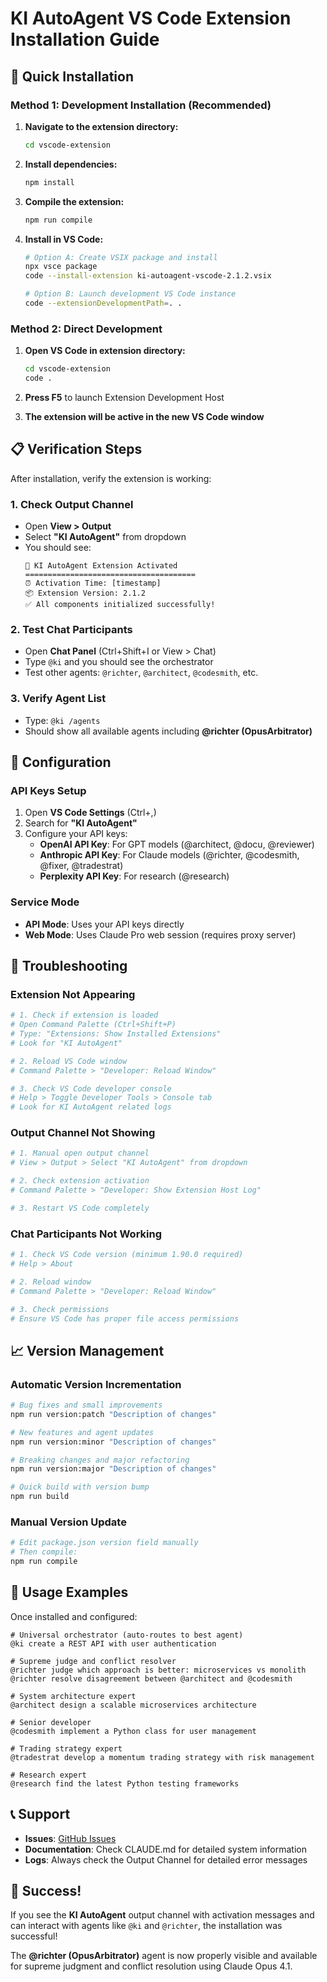 # KI AutoAgent VS Code Extension Installation Guide

## 🚀 Quick Installation

### Method 1: Development Installation (Recommended)

1. **Navigate to the extension directory:**
   ```bash
   cd vscode-extension
   ```

2. **Install dependencies:**
   ```bash
   npm install
   ```

3. **Compile the extension:**
   ```bash
   npm run compile
   ```

4. **Install in VS Code:**
   ```bash
   # Option A: Create VSIX package and install
   npx vsce package
   code --install-extension ki-autoagent-vscode-2.1.2.vsix

   # Option B: Launch development VS Code instance
   code --extensionDevelopmentPath=. .
   ```

### Method 2: Direct Development

1. **Open VS Code in extension directory:**
   ```bash
   cd vscode-extension
   code .
   ```

2. **Press F5** to launch Extension Development Host

3. **The extension will be active in the new VS Code window**

## 📋 Verification Steps

After installation, verify the extension is working:

### 1. Check Output Channel
- Open **View > Output**
- Select **"KI AutoAgent"** from dropdown
- You should see:
  ```
  🤖 KI AutoAgent Extension Activated
  ======================================
  ⏰ Activation Time: [timestamp]
  📦 Extension Version: 2.1.2
  ✅ All components initialized successfully!
  ```

### 2. Test Chat Participants
- Open **Chat Panel** (Ctrl+Shift+I or View > Chat)
- Type `@ki` and you should see the orchestrator
- Test other agents: `@richter`, `@architect`, `@codesmith`, etc.

### 3. Verify Agent List
- Type: `@ki /agents`
- Should show all available agents including **@richter (OpusArbitrator)**

## 🔧 Configuration

### API Keys Setup
1. Open **VS Code Settings** (Ctrl+,)
2. Search for **"KI AutoAgent"**
3. Configure your API keys:
   - **OpenAI API Key**: For GPT models (@architect, @docu, @reviewer)
   - **Anthropic API Key**: For Claude models (@richter, @codesmith, @fixer, @tradestrat)
   - **Perplexity API Key**: For research (@research)

### Service Mode
- **API Mode**: Uses your API keys directly
- **Web Mode**: Uses Claude Pro web session (requires proxy server)

## 🐛 Troubleshooting

### Extension Not Appearing
```bash
# 1. Check if extension is loaded
# Open Command Palette (Ctrl+Shift+P)
# Type: "Extensions: Show Installed Extensions"
# Look for "KI AutoAgent"

# 2. Reload VS Code window
# Command Palette > "Developer: Reload Window"

# 3. Check VS Code developer console
# Help > Toggle Developer Tools > Console tab
# Look for KI AutoAgent related logs
```

### Output Channel Not Showing
```bash
# 1. Manual open output channel
# View > Output > Select "KI AutoAgent" from dropdown

# 2. Check extension activation
# Command Palette > "Developer: Show Extension Host Log"

# 3. Restart VS Code completely
```

### Chat Participants Not Working
```bash
# 1. Check VS Code version (minimum 1.90.0 required)
# Help > About

# 2. Reload window
# Command Palette > "Developer: Reload Window"

# 3. Check permissions
# Ensure VS Code has proper file access permissions
```

## 📈 Version Management

### Automatic Version Incrementation
```bash
# Bug fixes and small improvements
npm run version:patch "Description of changes"

# New features and agent updates  
npm run version:minor "Description of changes"

# Breaking changes and major refactoring
npm run version:major "Description of changes"

# Quick build with version bump
npm run build
```

### Manual Version Update
```bash
# Edit package.json version field manually
# Then compile:
npm run compile
```

## 🎯 Usage Examples

Once installed and configured:

```
# Universal orchestrator (auto-routes to best agent)
@ki create a REST API with user authentication

# Supreme judge and conflict resolver
@richter judge which approach is better: microservices vs monolith
@richter resolve disagreement between @architect and @codesmith

# System architecture expert
@architect design a scalable microservices architecture

# Senior developer
@codesmith implement a Python class for user management

# Trading strategy expert  
@tradestrat develop a momentum trading strategy with risk management

# Research expert
@research find the latest Python testing frameworks
```

## 📞 Support

- **Issues**: [GitHub Issues](https://github.com/dominikfoert/KI_AutoAgent/issues)
- **Documentation**: Check CLAUDE.md for detailed system information
- **Logs**: Always check the Output Channel for detailed error messages

## 🎉 Success!

If you see the **KI AutoAgent** output channel with activation messages and can interact with agents like `@ki` and `@richter`, the installation was successful!

The **@richter (OpusArbitrator)** agent is now properly visible and available for supreme judgment and conflict resolution using Claude Opus 4.1.